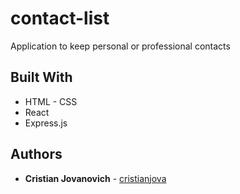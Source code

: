 # contact-list
Application to keep personal or professional contacts

## Built With

* HTML - CSS
* React
* Express.js


## Authors

* **Cristian Jovanovich** - [cristianjova](https://github.com/cristianjova)

